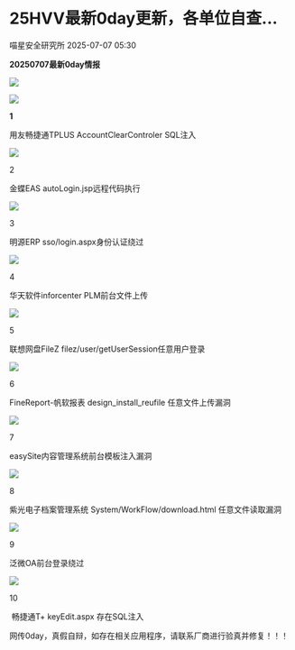 #  25HVV最新0day更新，各单位自查...  
 喵星安全研究所   2025-07-07 05:30  
  
**20250707最新0day情报**  
  
![](https://mmbiz.qpic.cn/mmbiz_png/GT0UFBibnWv693g93ZA7gOrwEjZovhZCr2kl88LVhl8bMCuibBiawVM6p30lXN7IXn6SiahiaicllOhMUAw35DvC3eBw/640?wx_fmt=png&from=appmsg "")  
  
  
![](https://mmbiz.qpic.cn/mmbiz_png/GT0UFBibnWv693g93ZA7gOrwEjZovhZCrev6w7kOcyGduFYMQDfLSicV382cbolCrGV7ViaTEGkcaX7C7YmgCmwWA/640?wx_fmt=png&from=appmsg "")  
  
**1**  
  
用友畅捷通TPLUS AccountClearControler SQL注入  
  
![](https://mmbiz.qpic.cn/mmbiz_png/GT0UFBibnWv693g93ZA7gOrwEjZovhZCrev6w7kOcyGduFYMQDfLSicV382cbolCrGV7ViaTEGkcaX7C7YmgCmwWA/640?wx_fmt=png&from=appmsg "")  
  
2  
  
金蝶EAS autoLogin.jsp远程代码执行  
  
![](https://mmbiz.qpic.cn/mmbiz_png/GT0UFBibnWv693g93ZA7gOrwEjZovhZCrev6w7kOcyGduFYMQDfLSicV382cbolCrGV7ViaTEGkcaX7C7YmgCmwWA/640?wx_fmt=png&from=appmsg "")  
  
3  
  
明源ERP sso/login.aspx身份认证绕过  
  
![](https://mmbiz.qpic.cn/mmbiz_png/GT0UFBibnWv693g93ZA7gOrwEjZovhZCrev6w7kOcyGduFYMQDfLSicV382cbolCrGV7ViaTEGkcaX7C7YmgCmwWA/640?wx_fmt=png&from=appmsg "")  
  
4  
  
华天软件inforcenter PLM前台文件上传  
  
![](https://mmbiz.qpic.cn/mmbiz_png/GT0UFBibnWv693g93ZA7gOrwEjZovhZCrev6w7kOcyGduFYMQDfLSicV382cbolCrGV7ViaTEGkcaX7C7YmgCmwWA/640?wx_fmt=png&from=appmsg "")  
  
5  
  
联想网盘FileZ filez/user/getUserSession任意用户登录  
  
![](https://mmbiz.qpic.cn/mmbiz_png/GT0UFBibnWv693g93ZA7gOrwEjZovhZCrev6w7kOcyGduFYMQDfLSicV382cbolCrGV7ViaTEGkcaX7C7YmgCmwWA/640?wx_fmt=png&from=appmsg "")  
  
6  
  
FineReport-帆软报表 design_install_reufile 任意文件上传漏洞  
  
![](https://mmbiz.qpic.cn/mmbiz_png/GT0UFBibnWv693g93ZA7gOrwEjZovhZCrev6w7kOcyGduFYMQDfLSicV382cbolCrGV7ViaTEGkcaX7C7YmgCmwWA/640?wx_fmt=png&from=appmsg "")  
  
7  
  
easySite内容管理系统前台模板注入漏洞  
  
![](https://mmbiz.qpic.cn/mmbiz_png/GT0UFBibnWv693g93ZA7gOrwEjZovhZCrev6w7kOcyGduFYMQDfLSicV382cbolCrGV7ViaTEGkcaX7C7YmgCmwWA/640?wx_fmt=png&from=appmsg "")  
  
8  
  
紫光电子档案管理系统 System/WorkFlow/download.html 任意文件读取漏洞  
  
![](https://mmbiz.qpic.cn/mmbiz_png/GT0UFBibnWv693g93ZA7gOrwEjZovhZCrev6w7kOcyGduFYMQDfLSicV382cbolCrGV7ViaTEGkcaX7C7YmgCmwWA/640?wx_fmt=png&from=appmsg "")  
  
9  
  
泛微OA前台登录绕过  
  
![](https://mmbiz.qpic.cn/mmbiz_png/GT0UFBibnWv693g93ZA7gOrwEjZovhZCrev6w7kOcyGduFYMQDfLSicV382cbolCrGV7ViaTEGkcaX7C7YmgCmwWA/640?wx_fmt=png&from=appmsg "")  
  
10  
  
 畅捷通T+ keyEdit.aspx 存在SQL注入  
  
网传0day，真假自辩，如存在相关应用程序，请联系厂商进行验真并修复！！！  
  
  
  
